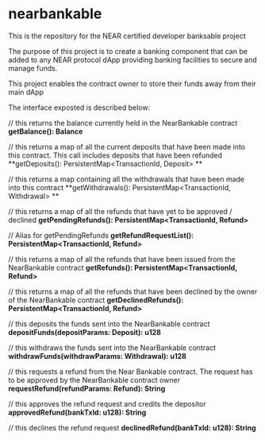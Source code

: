 # nearbankable
This is the repository for the NEAR certified developer banksable project

The purpose of this project is to create a banking component that can be added to any NEAR protocol dApp providing banking facilities to secure and manage funds. 

This project enables the contract owner to store their funds away from their main dApp 

The interface exposted is described below: 

// this returns the balance currently held in the NearBankable contract 
**getBalance(): Balance** 

// this returns a map of all the current deposits that have been made into this contract. This call includes deposits that have been refunded
**getDeposits(): PersistentMap<TransactionId, Deposit> **

// this returns a map containing all the withdrawals that have been made into this contract
**getWithdrawals(): PersistentMap<TransactionId, Withdrawal> **

// this returns a map of all the refunds that have yet to be approved / declined 
**getPendingRefunds(): PersistentMap<TransactionId, Refund>** 

// Alias for getPendingRefunds
**getRefundRequestList(): PersistentMap<TransactionId, Refund>**

// this returns a map of all the refunds that have been issued from the NearBankable contract
**getRefunds(): PersistentMap<TransactionId, Refund>**

// this returns a map of all the refunds that have been declined by the owner of the NearBankable contract 
**getDeclinedRefunds(): PersistentMap<TransactionId, Refund>**

// this deposits the funds sent into the NearBankable contract
**depositFunds(depositParams: Deposit): u128**

// this withdraws the funds sent into the NearBankable contract
**withdrawFunds(withdrawParams: Withdrawal): u128**

// this requests a refund from the Near Bankable contract. The request has to be approved by the NearBankable contract owner
**requestRefund(refundParams: Refund): String** 

// this approves the refund request and credits the depositor
**approvedRefund(bankTxId: u128): String**

// this declines the refund request 
**declinedRefund(bankTxId: u128): String**
